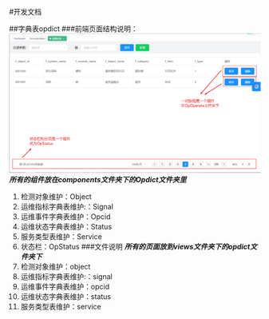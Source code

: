 #开发文档

##字典表opdict
###前端页面结构说明：
![img_5.png](img_5.png)
***所有的组件放在components文件夹下的Opdict文件夹里***
1. 检测对象维护：Object
2. 运维指标字典表维护:：Signal
3. 运维事件字典表维护：Opcid
4. 运维状态字典表维护：Status
5. 服务类型表维护：Service
6. 状态栏：OpStatus
###文件说明
***所有的页面放到views文件夹下的opdict文件夹下***
1. 检测对象维护：object
2. 运维指标字典表维护:：signal
3. 运维事件字典表维护：opcid
4. 运维状态字典表维护：status
5. 服务类型表维护：service
